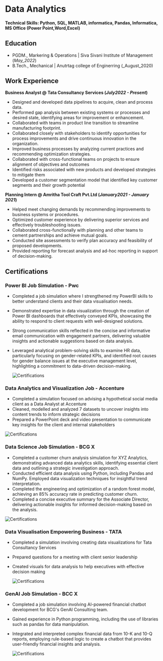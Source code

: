 # Data Analytics

#### Technical Skills: Python, SQL, MATLAB, informatica, Pandas, Informatica, MS Office (Power Point,Word,Excel)

## Education						       		
- PGDM., Markering & Operations	| Siva Sivani Institute of Management (_May_2022_)			        		
- B.Tech., Mechanical | Anutrtag college of Enginerring (_August_2020)

## Work Experience
**Business Analyst @ Tata Consultancy Services (_July2022 - Present_)**
-	Designed and developed data pipelines to acquire, clean and process data.
-	Performed gap analysis between existing systems or processes and desired state, identifying areas for improvement or enhancement.
-	Collaborated with teams in product line transition to streamline manufacturing footprint.
-	Collaborated closely with stakeholders to identify opportunities for process improvements and drive continuous innovation in the organization.
-	Improved business processes by analyzing current practices and recommending optimization strategies.
-	Collaborated with cross-functional teams on projects to ensure alignment of objectives and outcomes
-	Identified risks associated with new products and developed strategies to mitigate them
-	Developed a customer segmentation model that identified key customer segments and their growth potential 


**Planning Intern @ Amritha Tool Craft Pvt.Ltd (_January2021 - January 2021_)**
- Helped meet changing demands by recommending improvements to business systems or procedures.
- Optimized customer experience by delivering superior services and effectively troubleshooting issues.
- Collaborated cross-functionally with planning and other teams to cement partnerships and achieve mutual goals.
- Conducted site assessments to verify plan accuracy and feasibility of proposed developments.
- Provided reporting for forecast analysis and ad-hoc reporting in support of decision-making.

## Certifications 
### Power BI Job Simulation - Pwc

- Completed a job simulation where I strengthened my PowerBI skills to better
   understand clients and their data visualisation needs.
- Demonstrated expertise in data visualization through the creation of Power BI
   dashboards that effectively conveyed KPIs, showcasing the ability to respond
   to client requests with well-designed solutions.
- Strong communication skills reflected in the concise and informative email
   communication with engagement partners, delivering valuable insights and
   actionable suggestions based on data analysis.
- Leveraged analytical problem-solving skills to examine HR data, particularly
   focusing on gender-related KPIs, and identified root causes for gender
   balance issues at the executive management level, highlighting a commitment
   to data-driven decision-making.

  ![Certifications](https://github.com/Darvemula-Ganesh/Data-Analytics/blob/884ff1aa5f7e3ace17e74f0fe5acd513edc92c40/Certifications/Power%20BI%20Job%20Simulation%20-%20Pwc.png)
  
 ### Data Analytics and Visualization Job - Accenture

 - Completed a simulation focused on advising a hypothetical social media client
   as a Data Analyst at Accenture
 - Cleaned, modelled and analyzed 7 datasets to uncover insights into content
   trends to inform strategic decisions
 - Prepared a PowerPoint deck and video presentation to communicate key insights
   for the client and internal stakeholders

![Certifications](https://github.com/Darvemula-Ganesh/Data-Analytics/blob/884ff1aa5f7e3ace17e74f0fe5acd513edc92c40/Certifications/Data%20Analytics%20and%20Visualization%20Job%20-%20Accenture.png)
 
 ### Data Science Job Simulation - BCG X

 - Completed a customer churn analysis simulation for XYZ Analytics,
   demonstrating advanced data analytics skills, identifying essential client
   data and outlining a strategic investigation approach.
 - Conducted efficient data analysis using Python, including Pandas and NumPy.
   Employed data visualization techniques for insightful trend interpretation.
 - Completed the engineering and optimization of a random forest model,
   achieving an 85% accuracy rate in predicting customer churn.
 - Completed a concise executive summary for the Associate Director, delivering
   actionable insights for informed decision-making based on the analysis.

![Certifications](https://github.com/Darvemula-Ganesh/Data-Analytics/blob/884ff1aa5f7e3ace17e74f0fe5acd513edc92c40/Certifications/Data%20Science%20Job%20Simulation%20-%20BCG%20X.png)
 
 ### Data Visualisation Empowering Business - TATA

- Completed a simulation involving creating data visualizations for Tata
   Consultancy Services
- Prepared questions for a meeting with client senior leadership
- Created visuals for data analysis to help executives with effective decision
   making

  ![Certifications](https://github.com/Darvemula-Ganesh/Data-Analytics/blob/884ff1aa5f7e3ace17e74f0fe5acd513edc92c40/Certifications/Data%20Visualisation%20Empowering%20Business%20-%20TATA.png)
   
 ### GenAI Job Simulation - BCC X
 
 - Completed a job simulation involving AI-powered financial chatbot development
   for BCG's GenAI Consulting team.
- Gained experience in Python programming, including the use of libraries such
   as pandas for data manipulation.
- Integrated and interpreted complex financial data from 10-K and 10-Q reports,
   employing rule-based logic to create a chatbot that provides user-friendly
   financial insights and analysis.

  ![Certifications](https://github.com/Darvemula-Ganesh/Data-Analytics/blob/884ff1aa5f7e3ace17e74f0fe5acd513edc92c40/Certifications/GenAI%20Job%20Simulation%20-%20BCC%20X.png)


